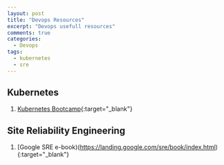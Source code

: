 ```yaml
---
layout: post
title: "Devops Resources"
excerpt: "Devops usefull resources"
comments: true
categories:
  - Devops
tags: 
  - kubernetes
  - sre
---
```


## Kubernetes

1. [Kubernetes Bootcamp](https://kubernetesbootcamp.github.io/kubernetes-bootcamp/index.html){:target="_blank"}

## Site Reliability Engineering

1. [Google SRE e-book)(https://landing.google.com/sre/book/index.html){:target="_blank"}